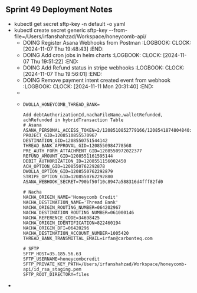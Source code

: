 ## Sprint 49 Deployment Notes
- kubectl get secret sftp-key -n default -o yaml
- kubectl create secret generic sftp-key --from-file=/Users/irfanshahzad/Workspace/honeycomb-api/
	- DOING Register Asana Webhooks from Postman
	  :LOGBOOK:
	  CLOCK: [2024-11-07 Thu 19:48:43]
	  :END:
	- DOING Add cron jobs in helm charts
	  :LOGBOOK:
	  CLOCK: [2024-11-07 Thu 19:51:22]
	  :END:
	- DOING Add Refund status in stripe webhooks
	  :LOGBOOK:
	  CLOCK: [2024-11-07 Thu 19:56:01]
	  :END:
	- DOING Remove payment intent created event from webhook
	  :LOGBOOK:
	  CLOCK: [2024-11-11 Mon 20:31:40]
	  :END:
	-
	- ```apl
	  DWOLLA_HONEYCOMB_THREAD_BANK=
	  
	  Add debtAuthorizationId,nachaFileName,walletRefunded, achRefunded in hybridTransaction Table
	  # Asana
	  ASANA_PERSONAL_ACCESS_TOKEN=2/1208510852779166/1208541874804840:61b8370991a32a3ee4d9fca9782d184d
	  PROJECT_GID=1208510855570967
	  DESTINATION_GID=1208550751544142
	  THREAD_BANK_APPROVAL_GID=1208550984778568
	  PRE_AUTH_FORM_ATTACHMENT_GID=1208550972022377
	  REFUND_AMOUNT_GID=1208551161595144
	  DEBIT_AUTHORIZATION_ID=1208551156002450
	  ACH_OPTION_GID=1208550762292878
	  DWOLLA_OPTION_GID=1208550762292879
	  STRIPE_OPTION_GID=1208550762292880
	  ASANA_WEBHOOK_SECRET=790bf50f10c8947a588316d4fff82fd0
	  
	  # Nacha
	  NACHA_ORIGIN_NAME='Honeycomb Credit'
	  NACHA_DESTINATION_NAME='Thread Bank'
	  NACHA_ORIGIN_ROUTING_NUMBER=064202967
	  NACHA_DESTINATION_ROUTING_NUMBER=061000146
	  NACHA_REFERENCE_CODE=34698425
	  NACHA_ORIGIN_IDENTIFICATION=822460194
	  NACHA_ORIGIN_DFI=06420296
	  NACHA_DESTINATION_ACCOUNT_NUMBER=1005420
	  THREAD_BANK_TRANSMITTAL_EMAIL=irfan@carbonteq.com
	  
	  # SFTP
	  SFTP_HOST=35.185.56.63
	  SFTP_USERNAME=honeycombcredit
	  SFTP_PRIVATE_KEY_PATH=/Users/irfanshahzad/Workspace/honeycomb-api/id_rsa_staging.pem
	  SFTP_ROOT_DIRECTORY=files
	  ```
-